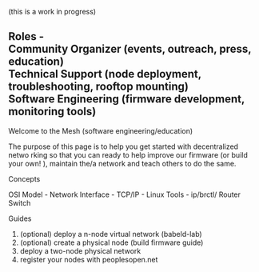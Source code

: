 (this is a work in progress)  

Roles -  
 Community Organizer (events, outreach, press, education)  
 Technical Support (node deployment, troubleshooting, rooftop mounting)  
 Software Engineering (firmware development, monitoring tools)  
------------
Welcome to the Mesh (software engineering/education)
 
The purpose of this page is to help you get started with decentralized netwo    rking so that you can ready to help improve our firmware (or build your own!    ), maintain the/a network and teach others to do the same.
 
Concepts

OSI Model -
Network Interface - 
TCP/IP -
Linux Tools - ip/brctl/
Router
Switch
 
Guides
 
 1. (optional) deploy a n-node virtual network (babeld-lab)
 2. (optional) create a physical node (build firmware guide)
 3. deploy a two-node physical network
 4. register your nodes with peoplesopen.net
  


